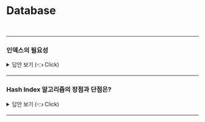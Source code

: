 # Database
<br>

-----------------------
### 인덱스의 필요성

<details>
   <summary> 답안 보기 (👈 Click)</summary>
<br />

-----------------------
+ Python
    - 인터프리터 언어로 한 줄씩 컴파일링 된다.
    - 데이터 타입이 동적으로 입력된다.
    - 문법이 직관적이고 매우 간단하다.

+ Java
    - 컴파일링 언어로 한 번에 컴파일링 된다.
    - 정적인 데이터 타입 명시가 필요하다.
    - JVM으로 실행돼서 OS에 관계없이 동작한다.(운영체제 독립성)

+ Kotlin 장점
    - 컴파일 타임에 null값에 대한 잘못된 접근을 감지 -> null 안전성
    - val, var 타입을 통한 타입 선언 불필요
    - data class를 통해 Java에서 사용하는 보일러플레이트 코드를 줄일 수 있다.


</details>

-----------------------
### Hash Index 알고리즘의 장점과 단점은?

<details>
   <summary> 답안 보기 (👈 Click)</summary>
<br />

-----------------------
+ Python
    - 인터프리터 언어로 한 줄씩 컴파일링 된다.
    - 데이터 타입이 동적으로 입력된다.
    - 문법이 직관적이고 매우 간단하다.

+ Java
    - 컴파일링 언어로 한 번에 컴파일링 된다.
    - 정적인 데이터 타입 명시가 필요하다.
    - JVM으로 실행돼서 OS에 관계없이 동작한다.(운영체제 독립성)

+ Kotlin 장점
    - 컴파일 타임에 null값에 대한 잘못된 접근을 감지 -> null 안전성
    - val, var 타입을 통한 타입 선언 불필요
    - data class를 통해 Java에서 사용하는 보일러플레이트 코드를 줄일 수 있다.


</details>

-----------------------
